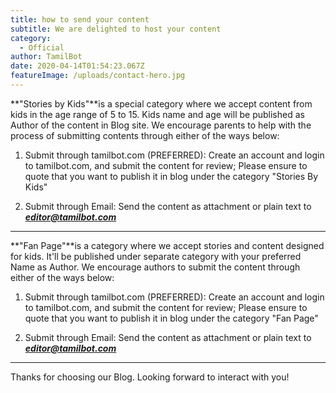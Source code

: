 ```yaml
---
title: how to send your content
subtitle: We are delighted to host your content
category:
  - Official
author: TamilBot
date: 2020-04-14T01:54:23.067Z
featureImage: /uploads/contact-hero.jpg
---
```

**"Stories by Kids"**is a special category where we accept content from kids in the age range of 5 to 15. Kids name and age will be published as Author of the content in Blog site. We encourage parents to help with the process of submitting contents through either of the ways below:

1. Submit through tamilbot.com (PREFERRED): Create an account and login to tamilbot.com, and submit the content for review; Please ensure to quote that you want to publish it in blog under the category "Stories By Kids"

2. Submit through Email: Send the content as attachment or plain text to ***editor@tamilbot.com***

- - -

**"Fan Page"**is a category where we accept stories and content designed for kids. It'll be published under separate category with your preferred Name as Author. We encourage authors to submit the content through either of the ways below:

1. Submit through tamilbot.com (PREFERRED): Create an account and login to tamilbot.com, and submit the content for review; Please ensure to quote that you want to publish it in blog under the category "Fan Page"

2. Submit through Email: Send the content as attachment or plain text to ***editor@tamilbot.com***

- - -

Thanks for choosing our Blog. Looking forward to interact with you!